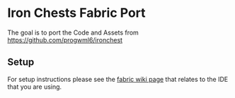 # Iron Chests Fabric Port
The goal is to port the Code and Assets from https://github.com/progwml6/ironchest

## Setup

For setup instructions please see the [fabric wiki page](https://fabricmc.net/wiki/tutorial:setup) that relates to the IDE that you are using.

